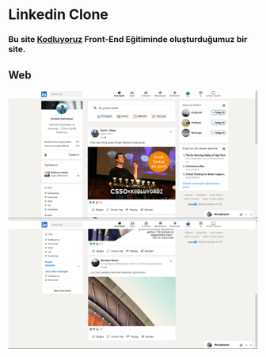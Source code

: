 # Linkedin Clone
###	Bu site [Kodluyoruz](https://www.kodluyoruz.org/)  Front-End Eğitiminde oluşturduğumuz bir site.
## Web
![Web](assets/web1.png)
![](assets/web2.png)
